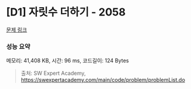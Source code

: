 # [D1] 자릿수 더하기 - 2058 

[문제 링크](https://swexpertacademy.com/main/code/problem/problemDetail.do?contestProbId=AV5QPRjqA10DFAUq) 

### 성능 요약

메모리: 41,408 KB, 시간: 96 ms, 코드길이: 124 Bytes



> 출처: SW Expert Academy, https://swexpertacademy.com/main/code/problem/problemList.do